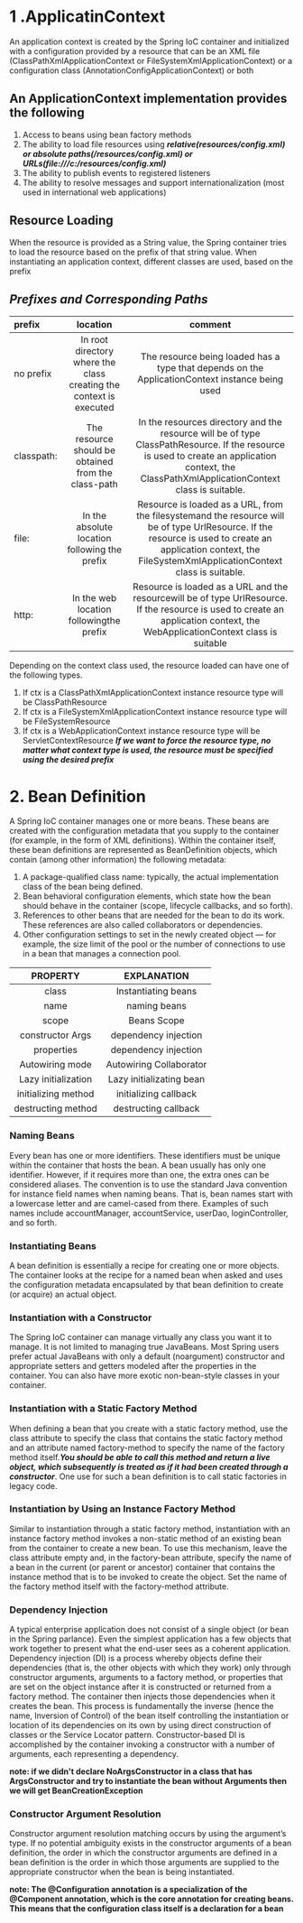 # 1 .ApplicatinContext
An application context is created by the Spring IoC container and initialized
with a configuration provided by a resource that can be an XML file (ClassPathXmlApplicationContext or FileSystemXmlApplicationContext) or a
configuration class (AnnotationConfigApplicationContext) or both
## An ApplicationContext implementation provides the following
1. Access to beans using bean factory methods
2. The ability to load file resources using ***relative(resources/config.xml) or absolute
paths(/resources/config.xml) or URLs(file:///c:/resources/config.xml)***
3. The ability to publish events to registered listeners 
4. The ability to resolve messages and support internationalization
(most used in international web applications)
## Resource Loading
When the resource is provided as a String value,
the Spring container tries to load the resource based on the prefix of that string value.
When instantiating an application context, different classes are used, based on the prefix
## _Prefixes and Corresponding Paths_
| prefix     |                              location                               |                                                                                                     comment                                                                                                      |
|:-----------|:-------------------------------------------------------------------:|:----------------------------------------------------------------------------------------------------------------------------------------------------------------------------------------------------------------:|
| no prefix  | In root directory where the class creating the context is executed  |                                                         The resource being loaded has a type that depends on the ApplicationContext instance being used                                                          |
| classpath: |         The resource should be obtained from the class-path         |          In the resources directory and the resource will be of type ClassPathResource. If the resource is used to create an application context, the ClassPathXmlApplicationContext class is suitable.          |
| file:      |            In the absolute location following the prefix            |  Resource is loaded as a URL, from the filesystemand the resource will be of type UrlResource. If the resource is used to create an application context, the FileSystemXmlApplicationContext class is suitable.  |
| http:      |               In the web location followingthe prefix               |                  Resource is loaded as a URL and the resourcewill be of type UrlResource. If the resource is used to create an application context, the WebApplicationContext class is suitable                  |
Depending on the context class used, the resource loaded can have one of the
following types.
1. If ctx is a ClassPathXmlApplicationContext instance resource type
will be ClassPathResource
2. If ctx is a FileSystemXmlApplicationContext instance resource type
will be FileSystemResource
3. If ctx is a WebApplicationContext instance resource type will be
ServletContextResource
***If we want to force the resource type, no matter
what context type is used, the resource must be specified using the desired prefix***
# 2. Bean Definition
A Spring IoC container manages one or more beans. These beans are created with the configuration
metadata that you supply to the container (for example, in the form of XML <bean/> definitions).
Within the container itself, these bean definitions are represented as BeanDefinition objects, which
contain (among other information) the following metadata:
1. A package-qualified class name: typically, the actual implementation class of the bean being defined.
2. Bean behavioral configuration elements, which state how the bean should behave in the
container (scope, lifecycle callbacks, and so forth).
3. References to other beans that are needed for the bean to do its work. These references are also
called collaborators or dependencies.
4. Other configuration settings to set in the newly created object — for example, the size limit of
the pool or the number of connections to use in a bean that manages a connection pool.

|      PROPERTY       |       EXPLANATION        |
|:-------------------:|:------------------------:|
|        class        |   Instantiating beans    |
|        name         |       naming beans       |
|        scope        |       Beans Scope        |
|  constructor Args   |   dependency injection   |
|     properties      |   dependency injection   |
|   Autowiring mode   | Autowiring Collaborator  |
| Lazy initialization | Lazy initializating bean |
| initializing method |  initializing callback   |
| destructing method  |   destructing callback   |
### Naming Beans
Every bean has one or more identifiers. These identifiers must be unique within the container that
hosts the bean. A bean usually has only one identifier. However, if it requires more than one, the
extra ones can be considered aliases.
The convention is to use the standard Java convention for instance field names when naming
beans. That is, bean names start with a lowercase letter and are camel-cased from there.
Examples of such names include accountManager, accountService, userDao, loginController, and
so forth.
### Instantiating Beans
A bean definition is essentially a recipe for creating one or more objects. The container looks at the
recipe for a named bean when asked and uses the configuration metadata encapsulated by that
bean definition to create (or acquire) an actual object.
### Instantiation with a Constructor
The Spring IoC container can manage virtually any class you want it to manage. It is not limited to
managing true JavaBeans. Most Spring users prefer actual JavaBeans with only a default (noargument) constructor and appropriate setters and getters modeled after the properties in the
container. You can also have more exotic non-bean-style classes in your container.
### Instantiation with a Static Factory Method
When defining a bean that you create with a static factory method, use the class attribute to specify
the class that contains the static factory method and an attribute named factory-method to specify
the name of the factory method itself.***You should be able to call this method and return a live object, which subsequently is treated as if it had
been created through a constructor***. One use for such a bean definition is to call static factories in
legacy code.
### Instantiation by Using an Instance Factory Method
Similar to instantiation through a static factory method, instantiation with an instance factory
method invokes a non-static method of an existing bean from the container to create a new bean.
To use this mechanism, leave the class attribute empty and, in the factory-bean attribute, specify
the name of a bean in the current (or parent or ancestor) container that contains the instance
method that is to be invoked to create the object. Set the name of the factory method itself with the
factory-method attribute.
### Dependency Injection
A typical enterprise application does not consist of a single object (or bean in the Spring parlance).
Even the simplest application has a few objects that work together to present what the end-user
sees as a coherent application.
Dependency injection (DI) is a process whereby objects define their dependencies (that is, the other
objects with which they work) only through constructor arguments, arguments to a factory method,
or properties that are set on the object instance after it is constructed or returned from a factory
method. The container then injects those dependencies when it creates the bean. This process is
fundamentally the inverse (hence the name, Inversion of Control) of the bean itself controlling the
instantiation or location of its dependencies on its own by using direct construction of classes or the
Service Locator pattern.
Constructor-based DI is accomplished by the container invoking a constructor with a number of
arguments, each representing a dependency.

**note: if we didn't declare NoArgsConstructor in a class that has ArgsConstructor and try to instantiate the bean without Arguments then we will get BeanCreationException**
### Constructor Argument Resolution
Constructor argument resolution matching occurs by using the argument’s type. If no potential
ambiguity exists in the constructor arguments of a bean definition, the order in which the
constructor arguments are defined in a bean definition is the order in which those arguments are
supplied to the appropriate constructor when the bean is being instantiated.
























**note: The @Configuration annotation is a specialization of the @Component annotation,
which is the core annotation for creating beans. This means that the configuration
class itself is a declaration for a bean**